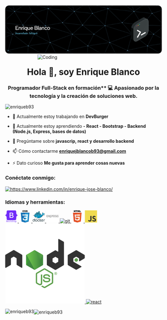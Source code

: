 ![MasterHead](./github-header-image%20(2).png)
<img align="right" alt="Coding" width="400" src="https://user-images.githubusercontent.com/74038190/216644497-1951db19-8f3d-4e44-ac08-8e9d7e0d94a7.gif">
<h1 align="center">Hola 👋, soy Enrique Blanco</h1>
<h3 align="center">Programador Full-Stack en formación** 💻 Apasionado por la tecnología y la creación de soluciones web.</h3>

<p align="left"> <img src="https://komarev.com/ghpvc/?username=enriqueb93&label=Profile%20views&color=0e75b6&style=flat" alt="enriqueb93" /> </p>

- 🔭 Actualmente estoy trabajando en **DevBurger**

- 🌱 Actualmente estoy aprendiendo **- React - Bootstrap - Backend (Node.js, Express, bases de datos)**

- 💬 Pregúntame sobre **javascrip, react y desarrollo backend**

- 📫 Cómo contactarme **enriquejblancob93@gmail.com**

- ⚡ Dato curioso **Me gusta para aprender cosas nuevas**

<h3 align="left">Conéctate conmigo:</h3>
<p align="left">
<a href="https://linkedin.com/in/https://www.linkedin.com/in/enrique-jose-blanco/" target="blank"><img align="center" src="https://raw.githubusercontent.com/rahuldkjain/github-profile-readme-generator/master/src/images/icons/Social/linked-in-alt.svg" alt="https://www.linkedin.com/in/enrique-jose-blanco/" height="30" width="40" /></a>
</p>

<h3 align="left">Idiomas y herramientas:</h3>
<p align="left"> <a href="https://getbootstrap.com" target="_blank" rel="noreferrer"> <img src="https://raw.githubusercontent.com/devicons/devicon/master/icons/bootstrap/bootstrap-plain-wordmark.svg" alt="bootstrap" width="40" height="40"/> </a> <a href="https://www.w3schools.com/css/" target="_blank" rel="noreferrer"> <img src="https://raw.githubusercontent.com/devicons/devicon/master/icons/css3/css3-original-wordmark.svg" alt="css3" width="40" height="40"/> </a> <a href="https://www.docker.com/" target="_blank" rel="noreferrer"> <img src="https://raw.githubusercontent.com/devicons/devicon/master/icons/docker/docker-original-wordmark.svg" alt="docker" width="40" height="40"/> </a> <a href="https://expressjs.com" target="_blank" rel="noreferrer"> <img src="https://raw.githubusercontent.com/devicons/devicon/master/icons/express/express-original-wordmark.svg" alt="express" width="40" height="40"/> </a> <a href="https://git-scm.com/" target="_blank" rel="noreferrer"> <img src="https://www.vectorlogo.zone/logos/git-scm/git-scm-icon.svg" alt="git" width="40" height="40"/> </a> <a href="https://www.w3.org/html/" target="_blank" rel="noreferrer"> <img src="https://raw.githubusercontent.com/devicons/devicon/master/icons/html5/html5-original-wordmark.svg" alt="html5" width="40" height="40"/> </a> <a href="https://developer.mozilla.org/es-ES/docs/Web/JavaScript" target="_blank" rel="noreferrer"> <img src="https://raw.githubusercontent.com/devicons/devicon/master/icons/javascript/javascript-original.svg" alt="javascript" width="40" height="40"/> </a> <a href="https://nodejs.org" target="_blank" rel="noreferrer"> <img src="https://raw.githubusercontent.com/devicons/devicon/master/icons/nodejs/nodejs-original-wordmark.svg" alt="nodejs" ancho="40" alto="40"/> </a> <a href="https://reactjs.org/" target="_blank" rel="noreferrer"> <img src="https://raw.githubusercontent.es/devicons/devicon/master/icons/react/react-original-wordmark.svg" alt="react" width="40" height="40"/> </a> </p>

<p><img align="left" src="https://github-readme-stats.vercel.app/api/top-langs?username=enriqueb93&show_icons=true&locale=es&layout=compact" alt="enriqueb93" /></p>

<p> <img align="center" src="https://github-readme-stats.vercel.app/api?username=enriqueb93&show_icons=true&locale=es" alt="enriqueb93" /></p>

